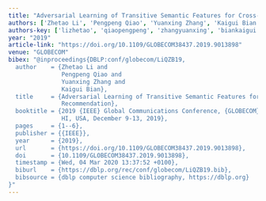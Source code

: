```yaml
---
title: "Adversarial Learning of Transitive Semantic Features for Cross-Domain Recommendation"
authors: ['Zhetao Li', 'Pengpeng Qiao', 'Yuanxing Zhang', 'Kaigui Bian']
authors-key: ['lizhetao', 'qiaopengpeng', 'zhangyuanxing', 'biankaigui']
year: "2019"
article-link: "https://doi.org/10.1109/GLOBECOM38437.2019.9013898"
venue: "GLOBECOM"
bibex: "@inproceedings{DBLP:conf/globecom/LiQZB19,
  author    = {Zhetao Li and
               Pengpeng Qiao and
               Yuanxing Zhang and
               Kaigui Bian},
  title     = {Adversarial Learning of Transitive Semantic Features for Cross-Domain
               Recommendation},
  booktitle = {2019 {IEEE} Global Communications Conference, {GLOBECOM} 2019, Waikoloa,
               HI, USA, December 9-13, 2019},
  pages     = {1--6},
  publisher = {{IEEE}},
  year      = {2019},
  url       = {https://doi.org/10.1109/GLOBECOM38437.2019.9013898},
  doi       = {10.1109/GLOBECOM38437.2019.9013898},
  timestamp = {Wed, 04 Mar 2020 13:37:52 +0100},
  biburl    = {https://dblp.org/rec/conf/globecom/LiQZB19.bib},
  bibsource = {dblp computer science bibliography, https://dblp.org}
}"
---
```

